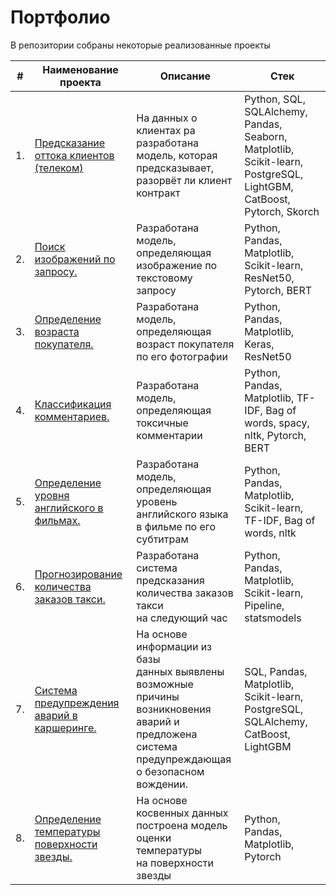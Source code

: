 # Портфолио

В репозитории собраны некоторые реализованные проекты

| #    | Наименование проекта                | Описание                                                     | Стек                                                         |
| ---- | ------------------------------------------------------------ | ------------------------------------------------------------ | ------------------------------------------------------------ |
| 1.  | [Предсказание оттока клиентов (телеком)](https://github.com/Dimentel/portfolio/tree/main/churn_prediction_telecom) | На данных о клиентах ра<br/> разработана модель, которая <br/> предсказывает, разорвёт ли клиент <br/> контракт | Python, SQL, SQLAlchemy, Pandas, Seaborn, Matplotlib, Scikit-learn, PostgreSQL, LightGBM, CatBoost, Pytorch, Skorch    |
| 2.  | [Поиск изображений по запросу.](https://github.com/Dimentel/portfolio/tree/main/image_from_query) | Разработана модель, определяющая <br/> изображение по текстовому запросу | Python, Pandas, Matplotlib, Scikit-learn, ResNet50, Pytorch, BERT |
| 3.  | [Определение возраста покупателя.](https://github.com/Dimentel/portfolio/tree/main/age_prediction) | Разработана модель, определяющая <br/> возраст покупателя по его фотографии | Python, Pandas, Matplotlib, Keras, ResNet50 |
| 4.  | [Классификация комментариев.](https://github.com/Dimentel/portfolio/tree/main/comments_classifier) | Разработана модель, определяющая <br/> токсичные комментарии | Python, Pandas, Matplotlib, TF-IDF, Bag of words, spacy, nltk, Pytorch, BERT |
| 5.  | [Определение уровня английского в фильмах.](https://github.com/Dimentel/portfolio/tree/main/english_movies) | Разработана модель, определяющая <br/> уровень английского языка <br/> в фильме по его субтитрам | Python, Pandas, Matplotlib, Scikit-learn, TF-IDF, Bag of words, nltk |
| 6.  | [Прогнозирование количества заказов такси.](https://github.com/Dimentel/portfolio/tree/main/taxi_orders) | Разработана система предсказания <br/> количества заказов такси <br/> на следующий час | Python, Pandas, Matplotlib, Scikit-learn, Pipeline, statsmodels |
| 7.  | [Система предупреждения аварий в каршеринге.](https://github.com/Dimentel/portfolio/tree/main/crash_prediction) | На основе информации из базы <br/> данных выявлены возможные причины <br/> возникновения аварий и предложена система <br/> предупреждающая о безопасном вождении. | SQL, Pandas, Matplotlib, Scikit-learn, PostgreSQL, SQLAlchemy, CatBoost, LightGBM |
| 8.  | [Определение температуры поверхности звезды.](https://github.com/Dimentel/portfolio/tree/main/star_temperature) | На основе косвенных данных <br/> построена модель оценки температуры <br/> на поверхности звезды | Python, Pandas, Matplotlib, Pytorch |
